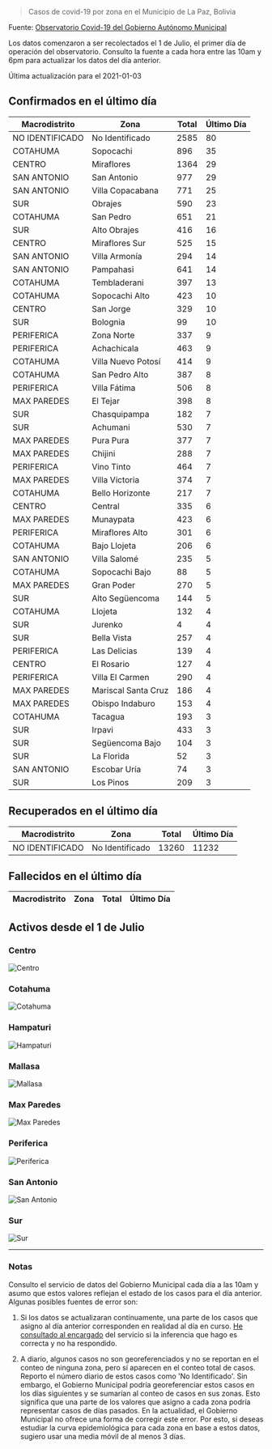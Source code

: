 > Casos de covid-19 por zona en el Municipio de La Paz, Bolivia

Fuente: [Observatorio Covid-19 del Gobierno Autónomo Municipal](http://observatoriocovid19.lapaz.bo/observatorio/index.php/datos-abiertos-covid)

Los datos comenzaron a ser recolectados el 1 de Julio, el primer día de operación del observatorio. Consulto la fuente a cada hora entre las 10am y 6pm para actualizar los datos del día anterior.

Última actualización para el 2021-01-03

## Confirmados en el último día

| Macrodistrito   | Zona                |   Total |   Último Día |
|-----------------|---------------------|---------|--------------|
| NO IDENTIFICADO | No Identificado     |    2585 |           80 |
| COTAHUMA        | Sopocachi           |     896 |           35 |
| CENTRO          | Miraflores          |    1364 |           29 |
| SAN ANTONIO     | San Antonio         |     977 |           29 |
| SAN ANTONIO     | Villa Copacabana    |     771 |           25 |
| SUR             | Obrajes             |     590 |           23 |
| COTAHUMA        | San Pedro           |     651 |           21 |
| SUR             | Alto Obrajes        |     416 |           16 |
| CENTRO          | Miraflores Sur      |     525 |           15 |
| SAN ANTONIO     | Villa Armonía       |     294 |           14 |
| SAN ANTONIO     | Pampahasi           |     641 |           14 |
| COTAHUMA        | Tembladerani        |     397 |           13 |
| COTAHUMA        | Sopocachi Alto      |     423 |           10 |
| CENTRO          | San Jorge           |     329 |           10 |
| SUR             | Bolognia            |      99 |           10 |
| PERIFERICA      | Zona Norte          |     337 |            9 |
| PERIFERICA      | Achachicala         |     463 |            9 |
| COTAHUMA        | Villa Nuevo Potosí  |     414 |            9 |
| COTAHUMA        | San Pedro Alto      |     387 |            8 |
| PERIFERICA      | Villa Fátima        |     506 |            8 |
| MAX PAREDES     | El Tejar            |     398 |            8 |
| SUR             | Chasquipampa        |     182 |            7 |
| SUR             | Achumani            |     530 |            7 |
| MAX PAREDES     | Pura Pura           |     377 |            7 |
| MAX PAREDES     | Chijini             |     288 |            7 |
| PERIFERICA      | Vino Tinto          |     464 |            7 |
| MAX PAREDES     | Villa Victoria      |     374 |            7 |
| COTAHUMA        | Bello Horizonte     |     217 |            7 |
| CENTRO          | Central             |     335 |            6 |
| MAX PAREDES     | Munaypata           |     423 |            6 |
| PERIFERICA      | Miraflores Alto     |     301 |            6 |
| COTAHUMA        | Bajo Llojeta        |     206 |            6 |
| SAN ANTONIO     | Villa Salomé        |     235 |            5 |
| COTAHUMA        | Sopocachi Bajo      |      88 |            5 |
| MAX PAREDES     | Gran Poder          |     270 |            5 |
| SUR             | Alto Següencoma     |     144 |            5 |
| COTAHUMA        | Llojeta             |     132 |            4 |
| SUR             | Jurenko             |       4 |            4 |
| SUR             | Bella Vista         |     257 |            4 |
| PERIFERICA      | Las Delicias        |     139 |            4 |
| CENTRO          | El Rosario          |     127 |            4 |
| PERIFERICA      | Villa El Carmen     |     290 |            4 |
| MAX PAREDES     | Mariscal Santa Cruz |     186 |            4 |
| MAX PAREDES     | Obispo Indaburo     |     153 |            4 |
| COTAHUMA        | Tacagua             |     193 |            3 |
| SUR             | Irpavi              |     433 |            3 |
| SUR             | Següencoma Bajo     |     104 |            3 |
| SUR             | La Florida          |      52 |            3 |
| SAN ANTONIO     | Escobar Uría        |      74 |            3 |
| SUR             | Los Pinos           |     209 |            3 |

## Recuperados en el último día

| Macrodistrito   | Zona            |   Total |   Último Día |
|-----------------|-----------------|---------|--------------|
| NO IDENTIFICADO | No Identificado |   13260 |        11232 |

## Fallecidos en el último día

| Macrodistrito   | Zona   | Total   | Último Día   |
|-----------------|--------|---------|--------------|

## Activos desde el 1 de Julio

### Centro

![Centro](plots/activos_centro.png)

### Cotahuma

![Cotahuma](plots/activos_cotahuma.png)

### Hampaturi

![Hampaturi](plots/activos_hampaturi.png)

### Mallasa

![Mallasa](plots/activos_mallasa.png)

### Max Paredes

![Max Paredes](plots/activos_max_paredes.png)

### Periferica

![Periferica](plots/activos_periferica.png)

### San Antonio

![San Antonio](plots/activos_san_antonio.png)

### Sur

![Sur](plots/activos_sur.png)

---

### Notas

Consulto el servicio de datos del Gobierno Municipal cada día a las 10am y asumo que estos valores reflejan el estado de los casos para el día anterior. Algunas posibles fuentes de error son:

1. Si los datos se actualizaran contínuamente, una parte de los casos que asigno al día anterior corresponden en realidad al día en curso. [He consultado al encargado](https://twitter.com/mauforonda/status/1278727234765959168) del servicio si la inferencia que hago es correcta y no ha respondido.

2. A diario, algunos casos no son georeferenciados y no se reportan en el conteo de ninguna zona, pero sí aparecen en el conteo total de casos. Reporto el número diario de estos casos como 'No Identificado'.  Sin embargo, el Gobierno Municipal podría georeferenciar estos casos en los días siguientes y se sumarían al conteo de casos en sus zonas. Esto significa que una parte de los valores que asigno a cada zona podría representar casos de días pasados. En la actualidad, el Gobierno Municipal no ofrece una forma de corregir este error. Por esto, si deseas estudiar la curva epidemiológica para cada zona en base a estos datos, sugiero usar una media móvil de al menos 3 días.